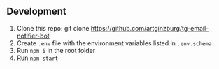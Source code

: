 ## Development

1. Clone this repo: git clone https://github.com/artginzburg/tg-email-notifier-bot
2. Create `.env` file with the environment variables listed in `.env.schema`
3. Run `npm i` in the root folder
4. Run `npm start`
